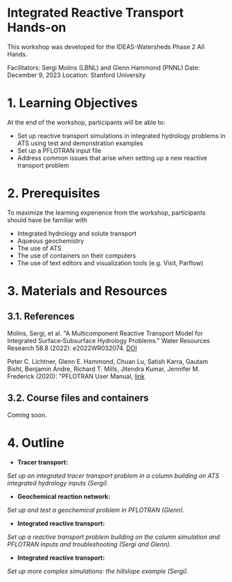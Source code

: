 # Integrated Reactive Transport Hands-on

This workshop was developed for the IDEAS-Watersheds Phase 2 All Hands.

Facilitators: Sergi Molins (LBNL) and Glenn Hammond (PNNL)
Date: December 9, 2023
Location: Stanford University 

# 1. Learning Objectives

At the end of the workshop, participants will be able to:

* Set up reactive transport simulations in integrated hydrology problems in ATS using test and demonstration examples
* Set up a PFLOTRAN input file
* Address common issues that arise when setting up a new reactive transport problem

# 2. Prerequisites

To maximize the learning experience from the workshop, participants should have be familiar with 
* Integrated hydrology and solute transport
* Aqueous geochemistry
* The use of ATS
* The use of containers on their computers 
* The use of text editors and visualization tools (e.g. Visit, Parflow)
  
# 3. Materials and Resources

## 3.1. References

Molins, Sergi, et al. "A Multicomponent Reactive Transport Model for Integrated Surface‐Subsurface Hydrology Problems." Water Resources Research 58.8 (2022): e2022WR032074. [DOI](https://doi.org/10.1029/2022WR032074)

Peter C. Lichtner, Glenn E. Hammond, Chuan Lu, Satish Karra, Gautam Bisht, Benjamin Andre, Richard T. Mills, Jitendra Kumar, Jennifer M. Frederick (2020): "PFLOTRAN User Manual, [link](http://documentation.pflotran.org)

## 3.2. Course files and containers
Coming soon. 

# 4. Outline

* **Tracer transport:**  

_Set up an integrated tracer transport problem in a column building on ATS integrated hydrology inputs (Sergi)._

* **Geochemical reaction network:**  

_Set up and test a geochemical problem in PFLOTRAN (Glenn)._

* **Integrated reactive transport:**

_Set up a reactive transport problem building on the column simulation and PFLOTRAN inputs and troubleshooting (Sergi and Glenn)._

* **Integrated reactive transport:**  

_Set up more complex simulations: the hillslope example (Sergi)._

